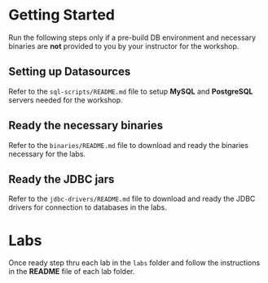 # Getting Started

Run the following steps only if a pre-build DB environment and necessary binaries are **not** provided to you by your instructor for the workshop.

## Setting up Datasources

Refer to the `sql-scripts/README.md` file to setup **MySQL** and **PostgreSQL** servers needed for the workshop. 

## Ready the necessary binaries

Refer to the `binaries/README.md` file to download and ready the binaries necessary for the labs.

## Ready the JDBC jars

Refer to the `jdbc-drivers/README.md` file to download and ready the JDBC drivers for connection to databases in the labs.

# Labs

Once ready step thru each lab in the `labs` folder and follow the instructions in the **README** file of each lab folder.
